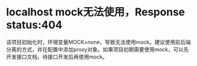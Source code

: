 # localhost mock无法使用，Response status:404

该项目初始化时，环境变量MOCK=none，导致无法使用mock。建议使用前后端分离的方式，并在配置中添加proxy对象。如果项目初期需要使用mock，可以先开发接口文档，待接口开发后再使用mock。
